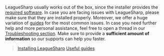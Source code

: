 LeagueSharp usually works out of the box, since the installer provides the [required software](https://www.joduska.me/forum/index.php?app=infotickets&page=article&id=13#/article). In case you are facing issues with LeagueSharp, please make sure that they are installed properly. Moreover, we offer a huge variation of [guides](https://www.joduska.me/forum/forum/20-guides/) for the most common issues. In case you need further help and more personal assistance, feel free to open a thread in our [Troubleshooting section](https://www.joduska.me/forum/forum/94-general/). Make sure to provide a **sufficient amount of information** so our supports can help you faster.
>[Installing LeagueSharp](https://www.joduska.me/forum/index.php?app=infotickets&page=article&id=13#article)
>[Useful guides](https://www.joduska.me/forum/forum/20-guides/)
